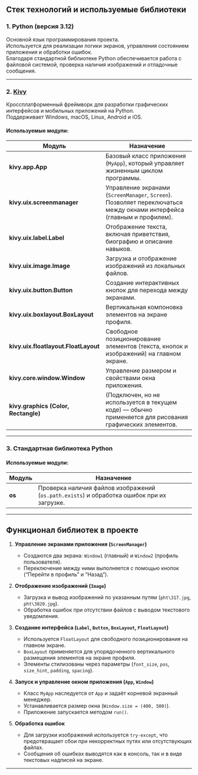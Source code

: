 ## Стек технологий и используемые библиотеки

### **1. Python (версия 3.12)**
Основной язык программирования проекта.  
Используется для реализации логики экранов, управления состоянием приложения и обработки ошибок.  
Благодаря стандартной библиотеке Python обеспечивается работа с файловой системой, проверка наличия изображений и отладочные сообщения.

---

### **2. [Kivy](https://kivy.org/#home)**
Кроссплатформенный фреймворк для разработки графических интерфейсов и мобильных приложений на Python.  
Поддерживает Windows, macOS, Linux, Android и iOS.

#### Используемые модули:
| Модуль | Назначение |
|--------|-------------|
| **kivy.app.App** | Базовый класс приложения (`MyApp`), который управляет жизненным циклом программы. |
| **kivy.uix.screenmanager** | Управление экранами (`ScreenManager`, `Screen`). Позволяет переключаться между окнами интерфейса (главным и профилем). |
| **kivy.uix.label.Label** | Отображение текста, включая приветствия, биографию и описание навыков. |
| **kivy.uix.image.Image** | Загрузка и отображение изображений из локальных файлов. |
| **kivy.uix.button.Button** | Создание интерактивных кнопок для перехода между экранами. |
| **kivy.uix.boxlayout.BoxLayout** | Вертикальная компоновка элементов на экране профиля. |
| **kivy.uix.floatlayout.FloatLayout** | Свободное позиционирование элементов (текста, кнопок и изображений) на главном экране. |
| **kivy.core.window.Window** | Управление размером и свойствами окна приложения. |
| **kivy.graphics (Color, Rectangle)** | (Подключен, но не используется в текущем коде) — обычно применяется для рисования графических элементов. |

---

### **3. Стандартная библиотека Python**
#### Используемые модули:
| Модуль | Назначение |
|--------|-------------|
| **os** | Проверка наличия файлов изображений (`os.path.exists`) и обработка ошибок при их загрузке. |

---

## Функционал библиотек в проекте

1. **Управление экранами приложения (`ScreenManager`)**
   - Создаются два экрана: `Window1` (главный) и `Window2` (профиль пользователя).  
   - Переключение между ними выполняется с помощью кнопок (“Перейти в профиль” и “Назад”).

2. **Отображение изображений (`Image`)**
   - Загрузка и вывод изображений по указанным путям (`pht\317.jpg`, `pht\3820.jpg`).  
   - Обработка ошибок при отсутствии файлов с выводом текстового уведомления.

3. **Создание интерфейса (`Label`, `Button`, `BoxLayout`, `FloatLayout`)**
   - Используется `FloatLayout` для свободного позиционирования на главном экране.  
   - `BoxLayout` применяется для упорядоченного вертикального размещения элементов на экране профиля.  
   - Элементы стилизованы через параметры (`font_size`, `pos`, `size_hint`, `padding`, `spacing`).

4. **Запуск и управление окном приложения (`App`, `Window`)**
   - Класс `MyApp` наследуется от `App` и задаёт корневой экранный менеджер.  
   - Устанавливается размер окна (`Window.size = (400, 500)`).
   - Приложение запускается методом `run()`.

5. **Обработка ошибок**
   - Для загрузки изображений используется `try-except`, что предотвращает сбои при некорректных путях или отсутствующих файлах.  
   - Сообщения об ошибках выводятся как в консоль, так и в виде текстовых надписей на экране.

---
